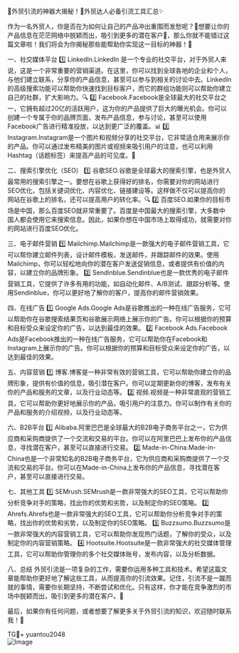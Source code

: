 🌟外贸引流的神器大揭秘！🚀外贸达人必备引流工具汇总✨

作为一名外贸人，你是否在为如何让自己的产品冲出重围而发愁呢？🤔想要让你的产品信息在茫茫网络中脱颖而出，吸引到更多的潜在客户👀，那么你就不能错过这篇文章啦！我们将会为你揭秘那些能帮助你实现这一目标的神器！🔧

一、社交媒体平台
1️⃣ LinkedIn.LinkedIn 是一个专业的社交平台，对于外贸人来说，这是一个非常重要的营销渠道。在这里，你可以找到全球各地的企业和个人，与他们建立联系，分享你的产品信息，甚至可以参与到相关的讨论中去。LinkedIn的高级搜索功能可以帮助你快速找到目标客户，而它的群组功能则可以帮助你建立自己的社群，扩大影响力。🔍
2️⃣ Facebook.Facebook是全球最大的社交平台之一，它拥有超过20亿的活跃用户，这为你的产品提供了巨大的曝光机会。你可以创建一个专属于你的品牌页面，发布产品信息，参与讨论，甚至可以使用Facebook广告进行精准投放，以达到更广泛的覆盖。📊
3️⃣ Instagram.Instagram是一个图片和视频分享的社交平台，它非常适合用来展示你的产品。你可以通过发布精美的图片或视频来吸引用户的注意，也可以利用Hashtag（话题标签）来提高产品的可见度。📸

二、搜索引擎优化（SEO）
1️⃣ 谷歌SEO.谷歌是全球最大的搜索引擎，也是外贸人最常用的搜索引擎之一。要想在谷歌上获得好的排名，你需要对你的网站进行SEO优化，包括关键词优化、内容优化、链接建设等。这样做不仅可以提高你的网站在谷歌上的排名，还可以提高用户的转化率。🔍
2️⃣ 百度SEO.如果你的目标市场是中国，那么百度SEO就非常重要了。百度是中国最大的搜索引擎，大多数中国人都会使用它来搜索信息。因此，如果你想在中国市场上取得成功，就需要对你的网站进行百度SEO优化。

三、电子邮件营销
1️⃣ Mailchimp.Mailchimp是一款强大的电子邮件营销工具，它可以帮你建立邮件列表，设计邮件模板，发送邮件，并跟踪邮件的效果。使用Mailchimp，你可以轻松地向你的潜在客户发送促销信息，或者提供有价值的内容，以建立你的品牌形象。
2️⃣ Sendinblue.Sendinblue也是一款优秀的电子邮件营销工具，它提供了许多有用的功能，如自动化邮件、A/B测试、跟踪分析等。使用Sendinblue，你可以更好地了解你的客户，提高你的邮件营销效果。

四、在线广告
1️⃣ Google Ads.Google Ads是谷歌推出的一种在线广告服务，它可以帮助你在谷歌搜索结果页和谷歌展示网络上展示你的广告。你可以根据你的预算和目标受众来设定你的广告，以达到最佳的效果。
2️⃣ Facebook Ads.Facebook Ads是Facebook推出的一种在线广告服务，它可以帮助你在Facebook和Instagram上展示你的广告。你可以根据你的预算和目标受众来设定你的广告，以达到最佳的效果。

五、内容营销
1️⃣ 博客.博客是一种非常有效的营销工具，它可以帮助你建立你的品牌形象，提供有价值的信息，吸引潜在客户。你可以定期更新你的博客，发布有关你的产品和服务的文章，以及行业动态等。
2️⃣ 视频.视频是一种非常直观的营销工具，它可以帮助你更好地展示你的产品，吸引用户的注意力。你可以制作有关你的产品和服务的介绍视频，以及行业动态等。

六、B2B平台
1️⃣ Alibaba.阿里巴巴是全球最大的B2B电子商务平台之一，它为供应商和采购商提供了一个交流和交易的平台。你可以在阿里巴巴上发布你的产品信息，寻找潜在客户，甚至可以直接进行交易。
2️⃣ Made-in-China.Made-in-China也是一个非常知名的B2B电子商务平台，它为供应商和采购商提供了一个交流和交易的平台。你可以在Made-in-China上发布你的产品信息，寻找潜在客户，甚至可以直接进行交易。

七、其他工具
1️⃣ SEMrush.SEMrush是一款非常强大的SEO工具，它可以帮助你分析竞争对手的策略，找出你的优势和劣势，以及制定你的SEO策略。
2️⃣ Ahrefs.Ahrefs也是一款非常强大的SEO工具，它可以帮助你分析竞争对手的策略，找出你的优势和劣势，以及制定你的SEO策略。
3️⃣ Buzzsumo.Buzzsumo是一款非常强大的内容营销工具，它可以帮助你发现热门话题，了解你的受众，以及制定你的内容营销策略。
4️⃣ Hootsuite.Hootsuite是一款非常强大的社交媒体管理工具，它可以帮助你管理你的多个社交媒体账号，发布内容，以及分析数据。

八、总结
外贸引流是一项复杂的工作，需要你运用多种工具和技术。希望这篇文章能帮助你更好地了解这些工具，从而提高你的引流效果。记住，引流不是一蹴而就的事情，需要你长期坚持，不断尝试和优化。只有这样，你才能在竞争激烈的市场中脱颖而出，吸引到更多的潜在客户。💼

最后，如果你有任何问题，或者想要了解更多关于外贸引流的知识，欢迎随时联系我！💬

TG💪+ yuantou2048  
![Image](https://github.com/user-attachments/assets/42a5a4a5-fea9-4a1d-8aa0-73e57e430cca)